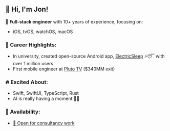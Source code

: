## 👋 Hi, I'm Jon!

🎯 **Full-stack engineer** with 10+ years of experience, focusing on:

- iOS, tvOS, watchOS, macOS

### 🚀 Career Highlights:

- In university, created open-source Android app, [ElectricSleep](https://github.com/jondwillis/electricsleep) ⚡😴 with over 1 million users
- First mobile engineer at [Pluto TV](https://www.paramount.com/press/viacom-agrees-to-acquire-pluto-tv) ($340MM exit)

### 🔥 Excited About:

- Swift, SwiftUI, TypeScript, Rust
- AI is really having a moment 🤖💡

### 💼 Availability:

- [📧 Open for consultancy work](mailto:jonwilldoit+ghrm@proton.me)

